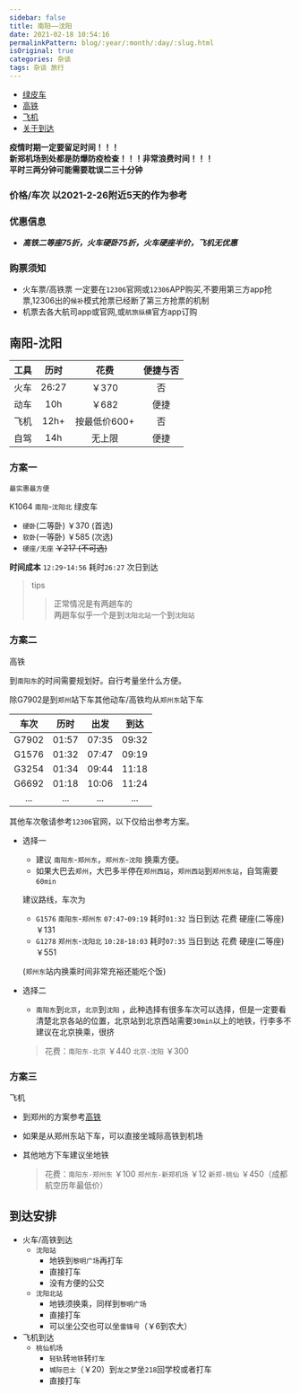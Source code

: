 ```yaml
---
sidebar: false
title: 南阳——沈阳     
date: 2021-02-18 10:54:16   
permalinkPattern: blog/:year/:month/:day/:slug.html  
isOriginal: true
categories: 杂谈    
tags: 杂谈 旅行
---
```


* [绿皮车](#content1)
* [高铁](#content2)
* [飞机](#content3)
* [关于到达](#content4)

**疫情时期一定要留足时间！！！  
新郑机场到处都是防爆防疫检查！！！非常浪费时间！！！  
平时三两分钟可能需要耽误二三十分钟**

### 价格/车次 以2021-2-26附近5天的作为参考

### 优惠信息

- **_高铁二等座75折，火车硬卧75折，火车硬座半价，飞机无优惠_**

### 购票须知

- 火车票/高铁票 一定要在`12306`官网或`12306`APP购买,不要用第三方app抢票,12306出的`候补`模式抢票已经断了第三方抢票的机制
- 机票去各大航司app或官网,或`航旅纵横`官方app订购

## 南阳-沈阳

| 工具  |  历时   |    花费    | 便捷与否 |
|:---:|:-----:|:--------:|:----:|
| 火车  | 26:27 |   ￥370   |  否   |
| 动车  |  10h  |   ￥682   |  便捷  |
| 飞机  | 12h+  | 按最低价600+ |  否   |
| 自驾  |  14h  |   无上限    |  便捷  |

### <span id = "content1">方案一</span>

`最实惠最方便`

K1064 `南阳`-`沈阳北` 绿皮车

- `硬卧`(二等卧) ￥370 (首选)
- `软卧`(一等卧) ￥585 (次选)
- `硬座/无座` ~~￥217 (不可选)~~

**时间成本**
`12:29`-`14:56`
耗时`26:27`
次日到达

> tips
>> 正常情况是有两趟车的  
> > 两趟车似乎一个是到`沈阳北站`一个到`沈阳站`

### <span id = "content2">方案二</span>

高铁

到`南阳东`的时间需要规划好。自行考量坐什么方便。

除G7902是到`郑州`站下车其他动车/高铁均从`郑州东`站下车

|  车次   |  历时   |  出发   |  到达   |
|:-----:|:-----:|:-----:|:-----:|
| G7902 | 01:57 | 07:35 | 09:32 |
| G1576 | 01:32 | 07:47 | 09:19 |
| G3254 | 01:34 | 09:44 | 11:18 |
| G6692 | 01:18 | 10:06 | 11:24 |
|  ...  |  ...  |  ...  |  ...  |

其他车次敬请参考`12306`官网，以下仅给出参考方案。

* 选择一
    - 建议 `南阳东`-`郑州东`，`郑州东`-`沈阳` 换乘方便。
    - 如果大巴去`郑州`，大巴多半停在`郑州西站`，`郑州西站`到`郑州东站`，自驾需要`60min`

  建议路线，车次为
    - `G1576` `南阳东`-`郑州东` `07:47`-`09:19`
      耗时`01:32`
      当日到达 花费 硬座(二等座)￥131
    - `G1278` `郑州东`-`沈阳北` `10:28`-`18:03`
      耗时`07:35`
      当日到达 花费 硬座(二等座)￥551

  (`郑州东`站内换乘时间非常充裕还能吃个饭)

* 选择二
    - `南阳东`到`北京`，`北京`到`沈阳` ，此种选择有很多车次可以选择，但是一定要看清楚北京各站的位置，北京站到北京西站需要`30min`以上的地铁，行李多不建议在北京换乘，很挤

  > 花费：`南阳东-北京` ￥440 `北京-沈阳` ￥300

### <span id = "content3">方案三</span>

飞机

- 到郑州的方案参考[高铁](#content2)
- 如果是从郑州东站下车，可以直接坐城际高铁到机场
- 其他地方下车建议坐地铁

  > 花费：`南阳东-郑州东` ￥100 `郑州东-新郑机场` ￥12 `新郑-桃仙` ￥450（成都航空历年最低价）

## <span id = "content4">到达安排</span>

- 火车/高铁到达
    - `沈阳站`
        - 地铁到`黎明广场`再打车
        - 直接打车
        - 没有方便的公交
    - `沈阳北站`
        - 地铁须换乘，同样到`黎明广场`
        - 直接打车
        - 可以坐公交也可以坐`雷锋号`（￥6到农大）
- 飞机到达
    - `桃仙机场`
        - `轻轨`转`地铁`转`打车`
        - `城际巴士`（￥20）到`龙之梦`坐`218`回学校或者打车
        - 直接打车
    